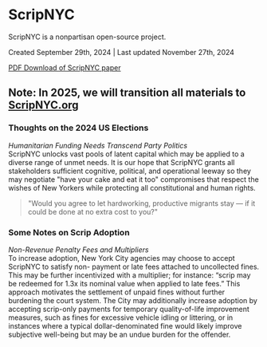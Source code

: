 # ScripNYC
ScripNYC is a nonpartisan open-source project.

Created September 29th, 2024  |  Last updated November 27th, 2024

[PDF Download of ScripNYC paper](https://drive.google.com/file/d/1co6wfLnVhDHaoYxBQv1HClU-tLyUD2Yh/view?usp=sharing)

## Note: In 2025, we will transition all materials to [ScripNYC.org](https://scripnyc.org)

### Thoughts on the 2024 US Elections

<i>Humanitarian Funding Needs Transcend Party Politics</i><br>
ScripNYC unlocks vast pools of latent capital which may be applied to a diverse range of unmet needs. It is our hope that ScripNYC grants all stakeholders sufficient cognitive, political, and operational leeway so they may negotiate "have your cake and eat it too" compromises that respect the wishes of New Yorkers while protecting all constitutional and human rights.

>"Would you agree to let hardworking, productive migrants stay — if it could be done at no extra cost to you?"


### Some Notes on Scrip Adoption

<i>Non-Revenue Penalty Fees and Multipliers</i><br>
To increase adoption, New York City agencies may choose to accept ScripNYC to satisfy non- payment or late fees attached to uncollected fines. This may be further incentivized with a multiplier; for instance: “scrip may be redeemed for 1.3x its nominal value when applied to late fees.” This approach motivates the settlement of unpaid fines without further burdening the court system. The City may additionally increase adoption by accepting scrip-only payments for temporary quality-of-life improvement measures, such as fines for excessive vehicle idling or littering, or in instances where a typical dollar-denominated fine would likely improve subjective well-being but may be an undue burden for the offender.
